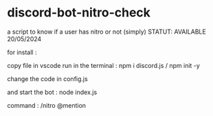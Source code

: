 # discord-bot-nitro-check
a script to know if a user has nitro or not (simply) STATUT: AVAILABLE 20/05/2024

for install :

copy file in vscode
run in the terminal : npm i discord.js / npm init -y

change the code in config.js

and start the bot : node index.js 

command : /nitro @mention 
